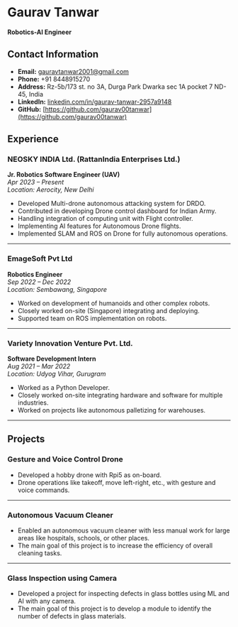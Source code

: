 # Gaurav Tanwar
**Robotics-AI Engineer**

## Contact Information
- **Email:** gauravtanwar2001@gmail.com
- **Phone:** +91 8448915270
- **Address:** Rz-5b/173 st. no 3A, Durga Park Dwarka sec 1A pocket 7 ND-45, India
- **LinkedIn:** [linkedin.com/in/gaurav-tanwar-2957a9148](https://linkedin.com/in/gaurav-tanwar-2957a9148)
- **GitHub:** [https://github.com/gaurav00tanwar](https://github.com/gaurav00tanwar)

## Experience

### NEOSKY INDIA Ltd. (RattanIndia Enterprises Ltd.)
**Jr. Robotics Software Engineer (UAV)**  
*Apr 2023 – Present*  
*Location: Aerocity, New Delhi*

- Developed Multi-drone autonomous attacking system for DRDO.
- Contributed in developing Drone control dashboard for Indian Army.
- Handling integration of computing unit with Flight controller.
- Implementing AI features for Autonomous Drone flights.
- Implemented SLAM and ROS on Drone for fully autonomous operations.

---

### EmageSoft Pvt Ltd
**Robotics Engineer**  
*Sep 2022 – Dec 2022*  
*Location: Sembawang, Singapore*

- Worked on development of humanoids and other complex robots.
- Closely worked on-site (Singapore) integrating and deploying.
- Supported team on ROS implementation on robots.

---

### Variety Innovation Venture Pvt. Ltd.
**Software Development Intern**  
*Aug 2021 – Mar 2022*  
*Location: Udyog Vihar, Gurugram*

- Worked as a Python Developer.
- Closely worked on-site integrating hardware and software for multiple industries.
- Worked on projects like autonomous palletizing for warehouses.

---

## Projects

### Gesture and Voice Control Drone
- Developed a hobby drone with Rpi5 as on-board.
- Drone operations like takeoff, move left-right, etc., with gesture and voice commands.

---

### Autonomous Vacuum Cleaner
- Enabled an autonomous vacuum cleaner with less manual work for large areas like hospitals, schools, or other places.
- The main goal of this project is to increase the efficiency of overall cleaning tasks.

---

### Glass Inspection using Camera
- Developed a project for inspecting defects in glass bottles using ML and AI with any camera.
- The main goal of this project is to develop a module to identify the number of defects in glass materials.
